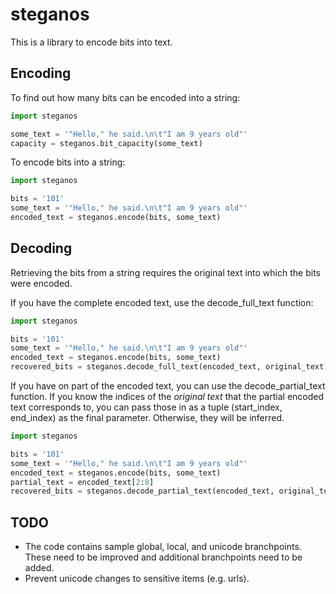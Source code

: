 # steganos

This is a library to encode bits into text.

## Encoding

To find out how many bits can be encoded into a string:

```.py
import steganos

some_text = '"Hello," he said.\n\t"I am 9 years old"'
capacity = steganos.bit_capacity(some_text)
```

To encode bits into a string:

```.py
import steganos

bits = '101'
some_text = '"Hello," he said.\n\t"I am 9 years old"'
encoded_text = steganos.encode(bits, some_text)
```

## Decoding

Retrieving the bits from a string requires the original text into which the bits were encoded.

If you have the complete encoded text, use the decode_full_text function:

```.py
import steganos

bits = '101'
some_text = '"Hello," he said.\n\t"I am 9 years old"'
encoded_text = steganos.encode(bits, some_text)
recovered_bits = steganos.decode_full_text(encoded_text, original_text)  # recovered_bits == '101'
```

If you have on part of the encoded text, you can use the decode_partial_text function.  If you know the indices of the _original text_ that the partial encoded text corresponds to, you can pass those in as a tuple (start_index, end_index) as the final parameter.  Otherwise, they will be inferred.

```.py
import steganos

bits = '101'
some_text = '"Hello," he said.\n\t"I am 9 years old"'
encoded_text = steganos.encode(bits, some_text)
partial_text = encoded_text[2:8]
recovered_bits = steganos.decode_partial_text(encoded_text, original_text)
```

## TODO
- The code contains sample global, local, and unicode branchpoints. These need to be improved and additional branchpoints need to be added.
- Prevent unicode changes to sensitive items (e.g. urls).


